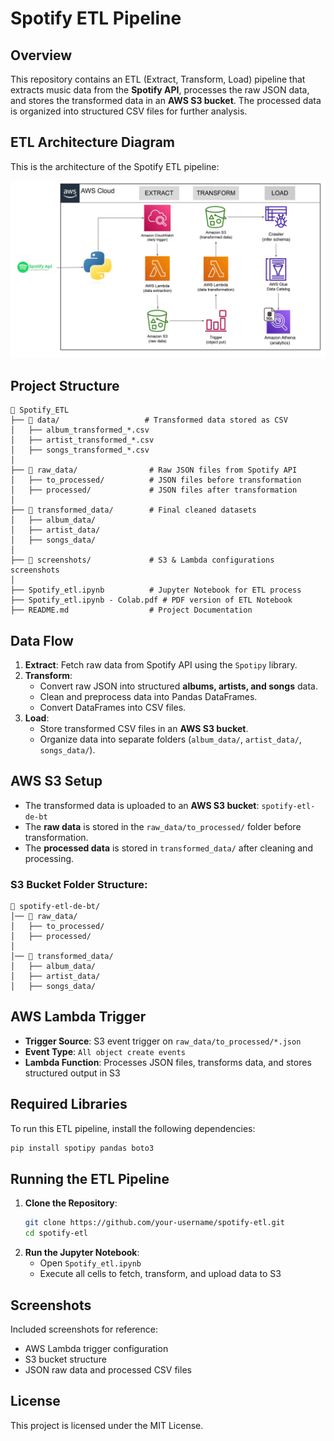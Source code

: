 # Spotify ETL Pipeline

## Overview
This repository contains an ETL (Extract, Transform, Load) pipeline that extracts music data from the **Spotify API**, processes the raw JSON data, and stores the transformed data in an **AWS S3 bucket**. The processed data is organized into structured CSV files for further analysis.

## ETL Architecture Diagram
This is the architecture of the Spotify ETL pipeline:

![ETL Architecture](image.png)

## Project Structure
```
📂 Spotify_ETL
├── 📂 data/                   # Transformed data stored as CSV
│   ├── album_transformed_*.csv
│   ├── artist_transformed_*.csv
│   ├── songs_transformed_*.csv
│
├── 📂 raw_data/                # Raw JSON files from Spotify API
│   ├── to_processed/          # JSON files before transformation
│   ├── processed/             # JSON files after transformation
│
├── 📂 transformed_data/        # Final cleaned datasets
│   ├── album_data/
│   ├── artist_data/
│   ├── songs_data/
│
├── 📂 screenshots/             # S3 & Lambda configurations screenshots
│
├── Spotify_etl.ipynb          # Jupyter Notebook for ETL process
├── Spotify_etl.ipynb - Colab.pdf # PDF version of ETL Notebook
├── README.md                  # Project Documentation
```

## Data Flow
1. **Extract**: Fetch raw data from Spotify API using the `Spotipy` library.
2. **Transform**:
   - Convert raw JSON into structured **albums, artists, and songs** data.
   - Clean and preprocess data into Pandas DataFrames.
   - Convert DataFrames into CSV files.
3. **Load**:
   - Store transformed CSV files in an **AWS S3 bucket**.
   - Organize data into separate folders (`album_data/`, `artist_data/`, `songs_data/`).

## AWS S3 Setup
- The transformed data is uploaded to an **AWS S3 bucket**: `spotify-etl-de-bt`
- The **raw data** is stored in the `raw_data/to_processed/` folder before transformation.
- The **processed data** is stored in `transformed_data/` after cleaning and processing.

### **S3 Bucket Folder Structure**:
```
📂 spotify-etl-de-bt/
│── 📂 raw_data/
│   ├── to_processed/
│   ├── processed/
│
│── 📂 transformed_data/
│   ├── album_data/
│   ├── artist_data/
│   ├── songs_data/
```

## AWS Lambda Trigger
- **Trigger Source**: S3 event trigger on `raw_data/to_processed/*.json`
- **Event Type**: `All object create events`
- **Lambda Function**: Processes JSON files, transforms data, and stores structured output in S3

## Required Libraries
To run this ETL pipeline, install the following dependencies:
```sh
pip install spotipy pandas boto3
```

## Running the ETL Pipeline
1. **Clone the Repository**:
   ```sh
   git clone https://github.com/your-username/spotify-etl.git
   cd spotify-etl
   ```
2. **Run the Jupyter Notebook**:
   - Open `Spotify_etl.ipynb`
   - Execute all cells to fetch, transform, and upload data to S3

## Screenshots
Included screenshots for reference:
- AWS Lambda trigger configuration
- S3 bucket structure
- JSON raw data and processed CSV files

## License
This project is licensed under the MIT License.

